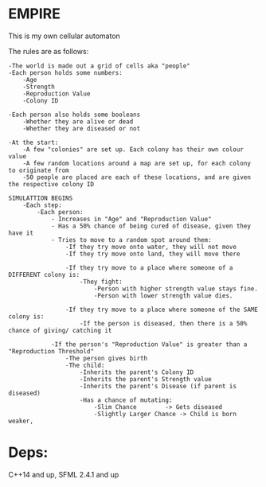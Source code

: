 # EMPIRE

This is my own cellular automaton

The rules are as follows:

    -The world is made out a grid of cells aka "people"
    -Each person holds some numbers:
        -Age
        -Strength
        -Reproduction Value
        -Colony ID

    -Each person also holds some booleans
        -Whether they are alive or dead
        -Whether they are diseased or not

    -At the start:
        -A few "colonies" are set up. Each colony has their own colour value
        -A few random locations around a map are set up, for each colony to originate from
        -50 people are placed are each of these locations, and are given the respective colony ID

    SIMULATTION BEGINS
        -Each step:
            -Each person:
                - Increases in "Age" and "Reproduction Value"
                - Has a 50% chance of being cured of disease, given they have it
                - Tries to move to a random spot around them:
                    -If they try move onto water, they will not move
                    -If they try move onto land, they will move there

                    -If they try move to a place where someone of a DIFFERENT colony is:
                        -They fight:
                            -Person with higher strength value stays fine.
                            -Person with lower strength value dies.

                    -If they try move to a place where someone of the SAME colony is:
                        -If the person is diseased, then there is a 50% chance of giving/ catching it

                -If the person's "Reproduction Value" is greater than a "Reproduction Threshold"
                    -The person gives birth
                    -The child:
                        -Inherits the parent's Colony ID
                        -Inherits the parent's Strength value
                        -Inherits the parent's Disease (if parent is diseased)
                        -Has a chance of mutating:
                            -Slim Chance        -> Gets diseased
                            -Slightly Larger Chance -> Child is born weaker,


# Deps:

C++14 and up, SFML 2.4.1 and up
